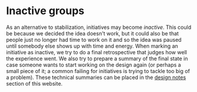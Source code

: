 # Inactive groups

As an alternative to stabilization, initiatives may become _inactive_. This could be because we decided the idea doesn't work, but it could also be that people just no longer had time to work on it and so the idea was paused until somebody else shows up with time and energy. When marking an initiative as inactive, we try to do a final retrospective that judges how well the experience went. We also try to prepare a summary of the final state in case someone wants to start working on the design again (or perhaps a small piece of it; a common failing for initiatives is trying to tackle too big of a problem). These technical summaries can be placed in the [design notes](../../../design_notes.md) section of this website.
